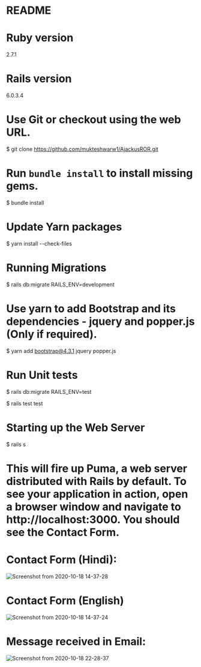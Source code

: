# README


# Ruby version

2.7.1



# Rails version

6.0.3.4



# Use Git or checkout using the web URL.

$ git clone https://github.com/mukteshwarw1/AjackusROR.git



# Run `bundle install` to install missing gems.

$ bundle install



# Update Yarn packages

$ yarn install --check-files


 
# Running Migrations

$ rails db:migrate RAILS_ENV=development



# Use yarn to add Bootstrap and its dependencies - jquery and popper.js (Only if required).

$ yarn add bootstrap@4.3.1 jquery popper.js


# Run Unit tests

$ rails db:migrate RAILS_ENV=test

$ rails test test



# Starting up the Web Server

$ rails s


# This will fire up Puma, a web server distributed with Rails by default. To see your application in action, open a browser window and navigate to http://localhost:3000. You should see the Contact Form.

# Contact Form (Hindi):
![Screenshot from 2020-10-18 14-37-28](https://user-images.githubusercontent.com/70621907/96363123-db0bbc00-114f-11eb-9bf5-f0a2000e89fd.png)
# Contact Form (English)
![Screenshot from 2020-10-18 14-37-24](https://user-images.githubusercontent.com/70621907/96363090-b44d8580-114f-11eb-8354-fd947fab0064.png)
# Message received in Email:
![Screenshot from 2020-10-18 22-28-37](https://user-images.githubusercontent.com/70621907/96374837-dddbd080-1192-11eb-90e1-40e12e456a9c.png)

